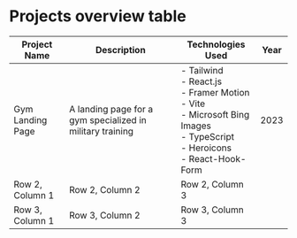 # Projects overview table

| Project Name | Description | Technologies Used | Year | 
| -------- | -------- | -------- | -------- |
| Gym Landing Page | A landing page for a gym specialized in military training | - Tailwind<br>  - React.js<br> - Framer Motion<br> - Vite<br>  - Microsoft Bing Images<br>  - TypeScript<br>  - Heroicons<br>  - React-Hook-Form  | 2023|  
| Row 2, Column 1 | Row 2, Column 2 | Row 2, Column 3 |
| Row 3, Column 1 | Row 3, Column 2 | Row 3, Column 3 |

